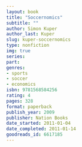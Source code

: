 ```yaml
---
layout: book
title: "Soccernomics"
subtitle: ""
author: Simon Kuper
author_last: Kuper
slug: kuper-soccernomics
type: nonfiction
img: true
series: 
part: 
genres:
- sports
- soccer
- economics
isbn: 9781568584256
rating: 4
pages: 328
format: paperback
publish_year: 2009
publisher: Nation Books
date_started: 2011-01-04
date_completed: 2011-01-14
goodreads_id: 6617185
---
```


